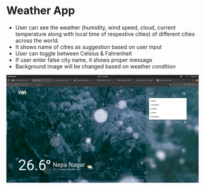 # Weather App

- User can see the weather (humidity, wind speed, cloud, current temperature along with local time of respestive cities) of different cities across the world.
- It shows name of cities as suggestion based on user input
- User can toggle between Celsius & Fahrenheit
- If user enter false city name, it shows proper message
- Background image will be changed based on weather condition

![logo](./public/output.png)
